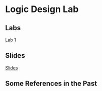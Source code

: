 # Logic Design Lab

## Labs

[Lab 1](./labs/lab1)

## Slides

[Slides](./slides)

## Some References in the Past